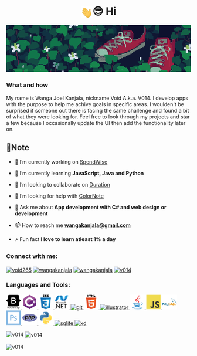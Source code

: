 <h1 align="center"><img align="center" src="wave.gif" alt="v014" height="32" width="32" /></a>😎 Hi</h1>

<img src="banner.gif" alt="image of red chuck taylors with rain dripping">

### What and how
My name is Wanga Joel Kanjala, nickname Void A.k.a. V014. I develop apps with the purpose to help me achive goals in specific areas. I woulden't be surprised if someone out there is facing the same challenge and found a bit of what they were looking for. Feel free to look through my projects and star a few because I occasionally update the UI then add the functionality later on.

## 📝Note

- 🔭 I’m currently working on [SpendWise](https://github.com/V014/SpendWise_MoneyTracker)

- 🌱 I’m currently learning **JavaScript, Java and Python**

- 👯 I’m looking to collaborate on [Duration](https://github.com/V014/Duration)

- 🤝 I’m looking for help with [ColorNote](https://github.com/V014/colorNote)

- 💬 Ask me about **App development with C# and web design or development**

- 📫 How to reach me **wangakanjala@gmail.com**

- ⚡ Fun fact **I love to learn atleast 1% a day**

<h3 align="left">Connect with me:</h3>
<p align="left">
<a href="https://twitter.com/void265" target="blank"><img align="center" src="https://raw.githubusercontent.com/rahuldkjain/github-profile-readme-generator/master/src/images/icons/Social/twitter.svg" alt="void265" height="30" width="40" /></a>
<a href="https://fb.com/wangakanjala" target="blank"><img align="center" src="https://raw.githubusercontent.com/rahuldkjain/github-profile-readme-generator/master/src/images/icons/Social/facebook.svg" alt="wangakanjala" height="30" width="40" /></a>
<a href="https://instagram.com/wangakanjala" target="blank"><img align="center" src="https://raw.githubusercontent.com/rahuldkjain/github-profile-readme-generator/master/src/images/icons/Social/instagram.svg" alt="wangakanjala" height="30" width="40" /></a>
<a href="https://www.youtube.com/c/v014" target="blank"><img align="center" src="https://raw.githubusercontent.com/rahuldkjain/github-profile-readme-generator/master/src/images/icons/Social/youtube.svg" alt="v014" height="30" width="40" /></a>
</p>

<h3 align="left">Languages and Tools:</h3>
<p align="left"> <a href="https://getbootstrap.com" target="_blank" rel="noreferrer"> <img src="https://raw.githubusercontent.com/devicons/devicon/master/icons/bootstrap/bootstrap-plain-wordmark.svg" alt="bootstrap" width="40" height="40"/> </a> <a href="https://www.w3schools.com/cs/" target="_blank" rel="noreferrer"> <img src="https://raw.githubusercontent.com/devicons/devicon/master/icons/csharp/csharp-original.svg" alt="csharp" width="40" height="40"/> </a> <a href="https://www.w3schools.com/css/" target="_blank" rel="noreferrer"> <img src="https://raw.githubusercontent.com/devicons/devicon/master/icons/css3/css3-original-wordmark.svg" alt="css3" width="40" height="40"/> </a> <a href="https://dotnet.microsoft.com/" target="_blank" rel="noreferrer"> <img src="https://raw.githubusercontent.com/devicons/devicon/master/icons/dot-net/dot-net-original-wordmark.svg" alt="dotnet" width="40" height="40"/> </a> <a href="https://git-scm.com/" target="_blank" rel="noreferrer"> <img src="https://www.vectorlogo.zone/logos/git-scm/git-scm-icon.svg" alt="git" width="40" height="40"/> </a> <a href="https://www.w3.org/html/" target="_blank" rel="noreferrer"> <img src="https://raw.githubusercontent.com/devicons/devicon/master/icons/html5/html5-original-wordmark.svg" alt="html5" width="40" height="40"/> </a> <a href="https://www.adobe.com/in/products/illustrator.html" target="_blank" rel="noreferrer"> <img src="https://www.vectorlogo.zone/logos/adobe_illustrator/adobe_illustrator-icon.svg" alt="illustrator" width="40" height="40"/> </a> <a href="https://www.java.com" target="_blank" rel="noreferrer"> <img src="https://raw.githubusercontent.com/devicons/devicon/master/icons/java/java-original.svg" alt="java" width="40" height="40"/> </a> <a href="https://developer.mozilla.org/en-US/docs/Web/JavaScript" target="_blank" rel="noreferrer"> <img src="https://raw.githubusercontent.com/devicons/devicon/master/icons/javascript/javascript-original.svg" alt="javascript" width="40" height="40"/> </a> <a href="https://www.mysql.com/" target="_blank" rel="noreferrer"> <img src="https://raw.githubusercontent.com/devicons/devicon/master/icons/mysql/mysql-original-wordmark.svg" alt="mysql" width="40" height="40"/> </a> <a href="https://www.photoshop.com/en" target="_blank" rel="noreferrer"> <img src="https://raw.githubusercontent.com/devicons/devicon/master/icons/photoshop/photoshop-line.svg" alt="photoshop" width="40" height="40"/> </a> <a href="https://www.php.net" target="_blank" rel="noreferrer"> <img src="https://raw.githubusercontent.com/devicons/devicon/master/icons/php/php-original.svg" alt="php" width="40" height="40"/> </a> <a href="https://www.python.org" target="_blank" rel="noreferrer"> <img src="https://raw.githubusercontent.com/devicons/devicon/master/icons/python/python-original.svg" alt="python" width="40" height="40"/> </a> <a href="https://www.sqlite.org/" target="_blank" rel="noreferrer"> <img src="https://www.vectorlogo.zone/logos/sqlite/sqlite-icon.svg" alt="sqlite" width="40" height="40"/> </a> <a href="https://www.adobe.com/products/xd.html" target="_blank" rel="noreferrer"> <img src="https://cdn.worldvectorlogo.com/logos/adobe-xd.svg" alt="xd" width="40" height="40"/> </a> </p>

<p><img align="left" src="https://github-readme-stats.vercel.app/api/top-langs?username=v014&show_icons=true&locale=en&layout=compact" alt="v014" /></p>

<p>&nbsp;<img align="center" src="https://github-readme-stats.vercel.app/api?username=v014&show_icons=true&locale=en" alt="v014" /></p>

<p><img align="center" src="https://github-readme-streak-stats.herokuapp.com/?user=v014&" alt="v014" /></p>

